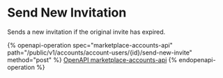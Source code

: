 # Send New Invitation

Sends a new invitation if the original invite has expired.

{% openapi-operation spec="marketplace-accounts-api" path="/public/v1/accounts/account-users/{id}/send-new-invite" method="post" %}
[OpenAPI marketplace-accounts-api](https://api.platform.softwareone.com/public/v1/accounts/openapi.json)
{% endopenapi-operation %}
